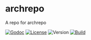 # archrepo

A repo for archrepo

[![Godoc](http://img.shields.io/badge/godoc-reference-blue.svg?style=flat-square)](https://godoc.org/github.com/seankhliao/archrepo)
[![License](https://img.shields.io/github/license/seankhliao/archrepo.svg?style=flat-square)](LICENSE)
![Version](https://img.shields.io/github/v/tag/seankhliao/archrepo?sort=semver&style=flat-square)
[![Build](https://badger.seankhliao.com/i/github_seankhliao_archrepo)](https://badger.seankhliao.com/l/github_seankhliao_archrepo)

